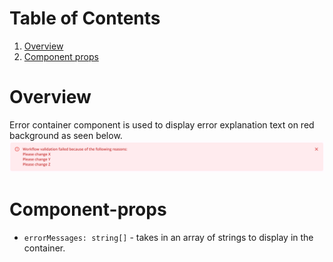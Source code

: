 <!--
  ~ Copyright 2022 Crown Copyright
  ~
  ~ Licensed under the Apache License, Version 2.0 (the "License");
  ~ you may not use this file except in compliance with the License.
  ~ You may obtain a copy of the License at
  ~
  ~ http://www.apache.org/licenses/LICENSE-2.0
  ~
  ~ Unless required by applicable law or agreed to in writing, software
  ~ distributed under the License is distributed on an "AS IS" BASIS,
  ~ WITHOUT WARRANTIES OR CONDITIONS OF ANY KIND, either express or implied.
  ~ See the License for the specific language governing permissions and
  ~ limitations under the License.
-->

# Table of Contents
1. [Overview](#overview)
2. [Component props](#component-props)

# Overview
Error container component is used to display error explanation text on red background as seen below.
&nbsp;
![image](../static/error-messages.png)

# Component-props
- `errorMessages: string[]` - takes in an array of strings to display in the container.
